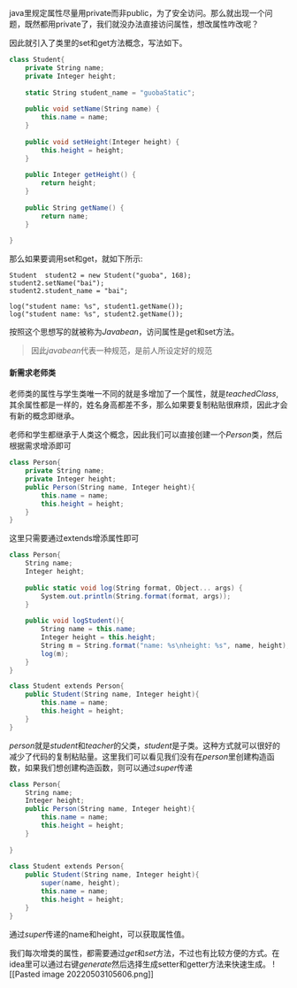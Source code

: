 java里规定属性尽量用private而非public，为了安全访问。那么就出现一个问题，既然都用private了，我们就没办法直接访问属性，想改属性咋改呢？

因此就引入了类里的set和get方法概念，写法如下。

```cs
class Student{  
    private String name;  
    private Integer height;  
  
    static String student_name = "guobaStatic";  
  
    public void setName(String name) {  
        this.name = name;  
    }  
  
    public void setHeight(Integer height) {  
        this.height = height;  
    }  
  
    public Integer getHeight() {  
        return height;  
    }  
  
    public String getName() {  
        return name;  
    }  
  
}
```

那么如果要调用set和get，就如下所示:
```
Student  student2 = new Student("guoba", 168);  
student2.setName("bai");  
student2.student_name = "bai";  
  
log("student name: %s", student1.getName());  
log("student name: %s", student2.getName());  
```

按照这个思想写的就被称为*Javabean*，访问属性是get和set方法。
> 因此*javabean*代表一种规范，是前人所设定好的规范

#### 新需求老师类
老师类的属性与学生类唯一不同的就是多增加了一个属性，就是*teachedClass*, 其余属性都是一样的，姓名身高都差不多，那么如果要复制粘贴很麻烦，因此才会有新的概念即继承。

老师和学生都继承于人类这个概念，因此我们可以直接创建一个*Person*类，然后根据需求增添即可

```cs
class Person{  
    private String name;  
    private Integer height;  
    public Person(String name, Integer height){  
        this.name = name;  
        this.height = height;  
    }  
}

```
这里只需要通过extends增添属性即可
```cs
class Person{  
    String name;  
    Integer height;  
  
    public static void log(String format, Object... args) {  
        System.out.println(String.format(format, args));  
    }  
  
    public void logStudent(){  
        String name = this.name;  
        Integer height = this.height;  
        String m = String.format("name: %s\nheight: %s", name, height);  
        log(m);  
    }  
}

class Student extends Person{  
    public Student(String name, Integer height){  
        this.name = name;  
        this.height = height;  
    }  
}
```

*person*就是*student*和*teacher*的父类，*student*是子类。这种方式就可以很好的减少了代码的复制粘贴量。这里我们可以看见我们没有在*person*里创建构造函数，如果我们想创建构造函数，则可以通过*super*传递
```cs
class Person{  
    String name;  
    Integer height;  
    public Person(String name, Integer height){  
        this.name = name;  
        this.height = height;  
    }  
  
}  
  
class Student extends Person{  
    public Student(String name, Integer height){  
        super(name, height);  
        this.name = name;  
        this.height = height;  
    }  
}
```
通过*super*传递的name和height，可以获取属性值。

我们每次增类的属性，都需要通过*get*和*set*方法，不过也有比较方便的方式。在idea里可以通过右键*generate*然后选择生成setter和getter方法来快速生成。
![[Pasted image 20220503105606.png]]

